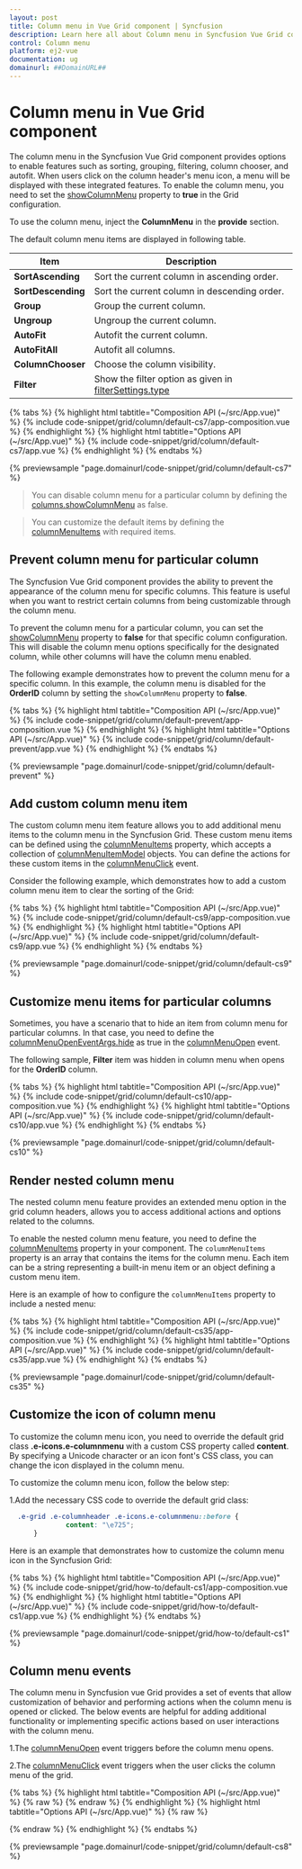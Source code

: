 ```yaml
---
layout: post
title: Column menu in Vue Grid component | Syncfusion
description: Learn here all about Column menu in Syncfusion Vue Grid component of Syncfusion Essential JS 2 and more.
control: Column menu 
platform: ej2-vue
documentation: ug
domainurl: ##DomainURL##
---
```


# Column menu in Vue Grid component

The column menu in the Syncfusion Vue Grid component provides options to enable features such as sorting, grouping, filtering, column chooser, and autofit. When users click on the column header's menu icon, a menu will be displayed with these integrated features. To enable the column menu, you need to set the [showColumnMenu](https://ej2.syncfusion.com/vue/documentation/api/grid/#showcolumnmenu) property to **true** in the Grid configuration.

To use the column menu, inject the **ColumnMenu** in the **provide** section.

The default column menu items are displayed in following table.

| Item               | Description                                                                                                                              |
| ------------------ | ---------------------------------------------------------------------------------------------------------------------------------------- |
| **SortAscending**  | Sort the current column in ascending order.                                                                                              |
| **SortDescending** | Sort the current column in descending order.                                                                                             |
| **Group**          | Group the current column.                                                                                                                |
| **Ungroup**        | Ungroup the current column.                                                                                                              |
| **AutoFit**        | Autofit the current column.                                                                                                              |
| **AutoFitAll**     | Autofit all columns.                                                                                                                     |
| **ColumnChooser**  | Choose the column visibility.                                                                                                            |
| **Filter**         | Show the filter option as given in [filterSettings.type](https://ej2.syncfusion.com/vue/documentation/api/grid/filterSettings/#type) |

{% tabs %}
{% highlight html tabtitle="Composition API (~/src/App.vue)" %}
{% include code-snippet/grid/column/default-cs7/app-composition.vue %}
{% endhighlight %}
{% highlight html tabtitle="Options API (~/src/App.vue)" %}
{% include code-snippet/grid/column/default-cs7/app.vue %}
{% endhighlight %}
{% endtabs %}
        
{% previewsample "page.domainurl/code-snippet/grid/column/default-cs7" %}

> You can disable column menu for a particular column by defining the [columns.showColumnMenu](https://ej2.syncfusion.com/vue/documentation/api/grid/column/#showcolumnmenu) as false.

> You can customize the default items by defining the [columnMenuItems](https://ej2.syncfusion.com/vue/documentation/api/grid/#columnmenuitems) with required items.

## Prevent column menu for particular column

The Syncfusion Vue Grid component provides the ability to prevent the appearance of the column menu for specific columns. This feature is useful when you want to restrict certain columns from being customizable through the column menu.

To prevent the column menu for a particular column, you can set the [showColumnMenu](https://ej2.syncfusion.com/vue/documentation/api/grid/column/#showcolumnmenu) property to **false** for that specific column configuration. This will disable the column menu options specifically for the designated column, while other columns will have the column menu enabled.

The following example demonstrates how to prevent the column menu for a specific column. In this example, the column menu is disabled for the **OrderID** column by setting the `showColumnMenu` property to **false**.

{% tabs %}
{% highlight html tabtitle="Composition API (~/src/App.vue)" %}
{% include code-snippet/grid/column/default-prevent/app-composition.vue %}
{% endhighlight %}
{% highlight html tabtitle="Options API (~/src/App.vue)" %}
{% include code-snippet/grid/column/default-prevent/app.vue %}
{% endhighlight %}
{% endtabs %}
        
{% previewsample "page.domainurl/code-snippet/grid/column/default-prevent" %}

## Add custom column menu item

The custom column menu item feature allows you to add additional menu items to the column menu in the Syncfusion Grid. These custom menu items can be defined using the [columnMenuItems](https://ej2.syncfusion.com/vue/documentation/api/grid/#columnmenuitems) property, which accepts a collection of [columnMenuItemModel](https://ej2.syncfusion.com/vue/documentation/api/grid/columnMenuItemModel/) objects. You can define the actions for these custom items in the [columnMenuClick](https://ej2.syncfusion.com/vue/documentation/api/grid/#columnmenuclick) event.

Consider the following example, which demonstrates how to add a custom column menu item to clear the sorting of the Grid:

{% tabs %}
{% highlight html tabtitle="Composition API (~/src/App.vue)" %}
{% include code-snippet/grid/column/default-cs9/app-composition.vue %}
{% endhighlight %}
{% highlight html tabtitle="Options API (~/src/App.vue)" %}
{% include code-snippet/grid/column/default-cs9/app.vue %}
{% endhighlight %}
{% endtabs %}
        
{% previewsample "page.domainurl/code-snippet/grid/column/default-cs9" %}

## Customize menu items for particular columns

Sometimes, you have a scenario that to hide an item from column menu for particular columns. In that case, you need to define the [columnMenuOpenEventArgs.hide](https://ej2.syncfusion.com/vue/documentation/api/grid/columnMenuOpenEventArgs) as true in the [columnMenuOpen](https://ej2.syncfusion.com/vue/documentation/api/grid/#columnmenuopen) event.

The following sample, **Filter** item was hidden in column menu when opens for the **OrderID** column.

{% tabs %}
{% highlight html tabtitle="Composition API (~/src/App.vue)" %}
{% include code-snippet/grid/column/default-cs10/app-composition.vue %}
{% endhighlight %}
{% highlight html tabtitle="Options API (~/src/App.vue)" %}
{% include code-snippet/grid/column/default-cs10/app.vue %}
{% endhighlight %}
{% endtabs %}
        
{% previewsample "page.domainurl/code-snippet/grid/column/default-cs10" %}

## Render nested column menu

The nested column menu feature provides an extended menu option in the grid column headers, allows you to access additional actions and options related to the columns.

To enable the nested column menu feature, you need to define the [columnMenuItems](https://ej2.syncfusion.com/vue/documentation/api/grid/#columnmenuitems) property in your component. The `columnMenuItems` property is an array that contains the items for the column menu. Each item can be a string representing a built-in menu item or an object defining a custom menu item.

Here is an example of how to configure the `columnMenuItems` property to include a nested menu:

{% tabs %}
{% highlight html tabtitle="Composition API (~/src/App.vue)" %}
{% include code-snippet/grid/column/default-cs35/app-composition.vue %}
{% endhighlight %}
{% highlight html tabtitle="Options API (~/src/App.vue)" %}
{% include code-snippet/grid/column/default-cs35/app.vue %}
{% endhighlight %}
{% endtabs %}
        
{% previewsample "page.domainurl/code-snippet/grid/column/default-cs35" %}

## Customize the icon of column menu

To customize the column menu icon, you need to override the default grid class **.e-icons.e-columnmenu** with a custom CSS property called **content**. By specifying a Unicode character or an icon font's CSS class, you can change the icon displayed in the column menu.

To customize the column menu icon, follow the below step:

1.Add the necessary CSS code to override the default grid class:

```css
  .e-grid .e-columnheader .e-icons.e-columnmenu::before {
              content: "\e725";
      }
```

Here is an example that demonstrates how to customize the column menu icon in the Syncfusion Grid:


{% tabs %}
{% highlight html tabtitle="Composition API (~/src/App.vue)" %}
{% include code-snippet/grid/how-to/default-cs1/app-composition.vue %}
{% endhighlight %}
{% highlight html tabtitle="Options API (~/src/App.vue)" %}
{% include code-snippet/grid/how-to/default-cs1/app.vue %}
{% endhighlight %}
{% endtabs %}
        
{% previewsample "page.domainurl/code-snippet/grid/how-to/default-cs1" %}

## Column menu events

The column menu in Syncfusion vue Grid provides a set of events that allow customization of behavior and performing actions when the column menu is opened or clicked. The below events are helpful for adding additional functionality or implementing specific actions based on user interactions with the column menu.

1.The [columnMenuOpen](https://ej2.syncfusion.com/vue/documentation/api/grid/#columnmenuopen) event triggers before the column menu opens.

2.The [columnMenuClick](https://ej2.syncfusion.com/vue/documentation/api/grid/#columnmenuclick) event triggers when the user clicks the column menu of the grid.

{% tabs %}
{% highlight html tabtitle="Composition API (~/src/App.vue)" %}
{% raw %}
<template>
    <div id="app">
  <p style="color: red; text-align: center;" id="message">{{ message }}</p>
        <ejs-grid :dataSource="data" id="gridcomp" :allowPaging='true' :allowGrouping='true' :allowSorting='true' :showColumnMenu='true'
        :groupSettings='groupOptions' :allowFiltering='true' :filterSettings='filterSettings'
        :columnMenuClick='columnMenuClick' :columnMenuOpen='columnMenuOpen'>
            <e-columns>
                <e-column field='OrderID' headerText='Order ID' width='120' textAlign='Right'></e-column>
                <e-column field='Freight' headerText='Freight' format='C2' textAlign='Right' width='120'></e-column>
                <e-column field='ShippedDate' headerText='Shipped Date' width='130' format="yMd" textAlign='Right' type='date'></e-column>
                <e-column field='ShipCountry' headerText='Ship Country' :visible='false' width='150'></e-column>
                <e-column field='ShipCity' headerText='Ship City' width='150'></e-column>
            </e-columns>
        </ejs-grid>
    </div>
</template>
<script setup>
import { provide, ref} from "vue";
import { GridComponent as EjsGrid, ColumnDirective as EColumn, ColumnsDirective as EColumns, Group, Sort, Resize, ColumnMenu, Page,Filter } from "@syncfusion/ej2-vue-grids";
import { data } from './datasource.js';
      const groupOptions = { showGroupedColumn: true };
      const filterSettings = { type: "CheckBox" };
      var message = ref(null);
  provide('grid',  [Group, Sort, Resize, ColumnMenu, Page, Filter]);
      const columnMenuOpen = function(){
        message.value = 'columnMenuOpen event is Triggered';
      }
      const columnMenuClick = function(){
        message.value = 'columnMenuClick event is Triggered';
      }
</script>
<style>
@import "../node_modules/@syncfusion/ej2-base/styles/tailwind.css";
@import "../node_modules/@syncfusion/ej2-buttons/styles/tailwind.css";
@import "../node_modules/@syncfusion/ej2-calendars/styles/tailwind.css";
@import "../node_modules/@syncfusion/ej2-dropdowns/styles/tailwind.css";
@import "../node_modules/@syncfusion/ej2-inputs/styles/tailwind.css";
@import "../node_modules/@syncfusion/ej2-navigations/styles/tailwind.css";
@import "../node_modules/@syncfusion/ej2-popups/styles/tailwind.css";
@import "../node_modules/@syncfusion/ej2-splitbuttons/styles/tailwind.css";
@import "../node_modules/@syncfusion/ej2-vue-grids/styles/tailwind.css";
</style>
{% endraw %}
{% endhighlight %}
{% highlight html tabtitle="Options API (~/src/App.vue)" %}
{% raw %}
<template>
    <div id="app">
  <p style="color: red; text-align: center;" id="message">{{ message }}</p>
        <ejs-grid :dataSource="data" id="gridcomp" :allowPaging='true' :allowGrouping='true' :allowSorting='true' :showColumnMenu='true'
        :groupSettings='groupOptions' :allowFiltering='true' :filterSettings='filterSettings'
        :columnMenuClick='columnMenuClick' :columnMenuOpen='columnMenuOpen'>
            <e-columns>
                <e-column field='OrderID' headerText='Order ID' width='120' textAlign='Right'></e-column>
                <e-column field='Freight' headerText='Freight' format='C2' textAlign='Right' width='120'></e-column>
                <e-column field='ShippedDate' headerText='Shipped Date' width='130' format="yMd" textAlign='Right' type='date'></e-column>
                <e-column field='ShipCountry' headerText='Ship Country' :visible='false' width='150'></e-column>
                <e-column field='ShipCity' headerText='Ship City' width='150'></e-column>
            </e-columns>
        </ejs-grid>
    </div>
</template>
<script>

import { GridComponent, ColumnsDirective, ColumnDirective, Group, Sort, Resize, ColumnMenu, Page,Filter } from "@syncfusion/ej2-vue-grids";
import { data } from './datasource.js';
export default {
name: "App",
components: {
"ejs-grid":GridComponent,
"e-columns":ColumnsDirective,
"e-column":ColumnDirective
},
  data() {
    return {
      data: data,
      groupOptions: { showGroupedColumn: true },
      filterSettings: { type: "CheckBox" },
      message:''
    };
  },
  provide: {
      grid: [Group, Sort, Resize, ColumnMenu, Page, Filter]
  },
  methods: {
      columnMenuOpen: function(){
        this.message = 'columnMenuOpen event is Triggered';
      },
      columnMenuClick: function(){
        this.message = 'columnMenuClick event is Triggered';
      }
  }
}
</script>
<style>
@import "../node_modules/@syncfusion/ej2-base/styles/tailwind.css";
@import "../node_modules/@syncfusion/ej2-buttons/styles/tailwind.css";
@import "../node_modules/@syncfusion/ej2-calendars/styles/tailwind.css";
@import "../node_modules/@syncfusion/ej2-dropdowns/styles/tailwind.css";
@import "../node_modules/@syncfusion/ej2-inputs/styles/tailwind.css";
@import "../node_modules/@syncfusion/ej2-navigations/styles/tailwind.css";
@import "../node_modules/@syncfusion/ej2-popups/styles/tailwind.css";
@import "../node_modules/@syncfusion/ej2-splitbuttons/styles/tailwind.css";
@import "../node_modules/@syncfusion/ej2-vue-grids/styles/tailwind.css";
</style>
{% endraw %}
{% endhighlight %}
{% endtabs %}
        
{% previewsample "page.domainurl/code-snippet/grid/column/default-cs8" %}